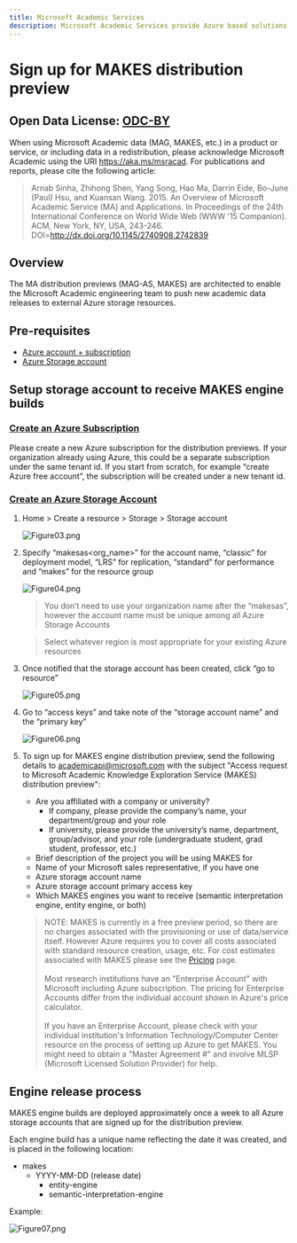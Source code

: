 ```yaml
---
title: Microsoft Academic Services
description: Microsoft Academic Services provide Azure based solutions for interacting with the Microsoft Academic Graph, a comprehensive, heterogeneous graph of the worlds scientific publications
---
```

# Sign up for MAKES distribution preview

## Open Data License: [ODC-BY](https://opendatacommons.org/licenses/by/1.0/)

When using Microsoft Academic data (MAG, MAKES, etc.) in a product or service, or including data in a redistribution, please acknowledge Microsoft Academic using the URI https://aka.ms/msracad. For publications and reports, please cite the following article:

> Arnab Sinha, Zhihong Shen, Yang Song, Hao Ma, Darrin Eide, Bo-June (Paul) Hsu, and Kuansan Wang. 2015. An Overview of Microsoft Academic Service (MA) and Applications. In Proceedings of the 24th International Conference on World Wide Web (WWW '15 Companion). ACM, New York, NY, USA, 243-246. DOI=http://dx.doi.org/10.1145/2740908.2742839

## Overview

The MA distribution previews (MAG-AS, MAKES) are architected to enable the Microsoft Academic engineering team to push new academic data releases to external Azure storage resources.

## Pre-requisites

- [Azure account + subscription](https://azure.microsoft.com/en-us/get-started)
- [Azure Storage account](https://docs.microsoft.com/en-us/azure/storage/)

## Setup storage account to receive MAKES engine builds

### [Create an Azure Subscription](https://azure.microsoft.com/en-us/get-started)

Please create a new Azure subscription for the distribution previews. If your organization already using Azure, this could be a separate subscription under the same tenant id. If you start from scratch, for example “create Azure free account”, the subscription will be created under a new tenant id.

### [Create an Azure Storage Account](https://docs.microsoft.com/en-us/azure/storage/common/storage-quickstart-create-account?tabs=portal)

1. Home > Create a resource > Storage > Storage account

    ![Figure03.png](Figure03.png)

2. Specify “makesas<org_name>” for the account name, “classic” for deployment model, “LRS” for replication, “standard” for performance and “makes” for the resource group

    ![Figure04.png](Figure04.png)

    > You don’t need to use your organization name after the “makesas”, however the account name must be unique among all Azure Storage Accounts

    > Select whatever region is most appropriate for your existing Azure resources

3. Once notified that the storage account has been created, click “go to resource”

    ![Figure05.png](Figure05.png)

4. Go to “access keys” and take note of the “storage account name” and the “primary key”

    ![Figure06.png](Figure06.png)

5. To sign up for MAKES engine distribution preview, send the following details to <a href="mailto:academicapi@microsoft.com?subject=Access request to Microsoft Academic Knowledge Exploration Service (MAKES) distribution preview">academicapi@microsoft.com</a> with the subject "Access request to Microsoft Academic Knowledge Exploration Service (MAKES) distribution preview":

    - Are you affiliated with a company or university?
        - If company, please provide the company’s name, your department/group and your role
        - If university, please provide the university’s name, department, group/advisor, and your role (undergraduate student, grad student, professor, etc.)
    - Brief description of the project you will be using MAKES for
    - Name of your Microsoft sales representative, if you have one
    - Azure storage account name
    - Azure storage account primary access key
    - Which MAKES engines you want to receive (semantic interpretation engine, entity engine, or both) 

    > NOTE: MAKES is currently in a free preview period, so there are no charges associated with the provisioning or use of data/service itself. However Azure requires you to cover all costs associated with standard resource creation, usage, etc. For cost estimates associated with MAKES please see the [Pricing](../resources/pricing.md) page. <br/><br/>Most research institutions have an "Enterprise Account" with Microsoft including Azure subscription. The pricing for Enterprise Accounts differ from the individual account shown in Azure's price calculator. <br/><br/>If you have an Enterprise Account, please check with your individual institution's Information Technology/Computer Center resource on the process of setting up Azure to get MAKES. You might need to obtain a "Master Agreement #" and involve MLSP (Microsoft Licensed Solution Provider) for help.

## Engine release process

MAKES engine builds are deployed approximately once a week to all Azure storage accounts that are signed up for the distribution preview.

Each engine build has a unique name reflecting the date it was created, and is placed in the following location:

- makes
  - YYYY-MM-DD (release date)
    - entity-engine
    - semantic-interpretation-engine

Example:

![Figure07.png](Figure07.png)
